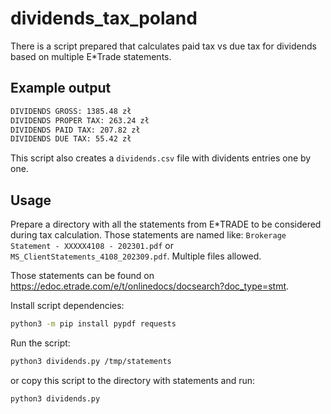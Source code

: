 # dividends_tax_poland

There is a script prepared that calculates paid tax vs due tax for dividends
based on multiple E*Trade statements.

## Example output

```txt
DIVIDENDS GROSS: 1385.48 zł
DIVIDENDS PROPER TAX: 263.24 zł
DIVIDENDS PAID TAX: 207.82 zł
DIVIDENDS DUE TAX: 55.42 zł
```

This script also creates a `dividends.csv` file with dividents entries one by one.

## Usage

Prepare a directory with all the statements from E*TRADE to be considered during tax calculation.
Those statements are named like: `Brokerage Statement - XXXXX4108 - 202301.pdf`
or `MS_ClientStatements_4108_202309.pdf`. Multiple files allowed.

Those statements can be found on <https://edoc.etrade.com/e/t/onlinedocs/docsearch?doc_type=stmt>.

Install script dependencies:

```bash
python3 -m pip install pypdf requests
```

Run the script:

```bash
python3 dividends.py /tmp/statements
```

or copy this script to the directory with statements and run:

```bash
python3 dividends.py
```
